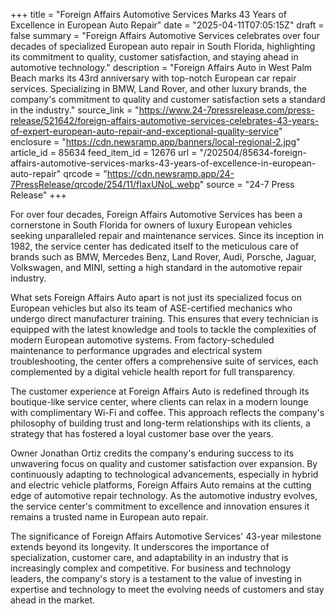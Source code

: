 +++
title = "Foreign Affairs Automotive Services Marks 43 Years of Excellence in European Auto Repair"
date = "2025-04-11T07:05:15Z"
draft = false
summary = "Foreign Affairs Automotive Services celebrates over four decades of specialized European auto repair in South Florida, highlighting its commitment to quality, customer satisfaction, and staying ahead in automotive technology."
description = "Foreign Affairs Auto in West Palm Beach marks its 43rd anniversary with top-notch European car repair services. Specializing in BMW, Land Rover, and other luxury brands, the company's commitment to quality and customer satisfaction sets a standard in the industry."
source_link = "https://www.24-7pressrelease.com/press-release/521642/foreign-affairs-automotive-services-celebrates-43-years-of-expert-european-auto-repair-and-exceptional-quality-service"
enclosure = "https://cdn.newsramp.app/banners/local-regional-2.jpg"
article_id = 85634
feed_item_id = 12676
url = "/202504/85634-foreign-affairs-automotive-services-marks-43-years-of-excellence-in-european-auto-repair"
qrcode = "https://cdn.newsramp.app/24-7PressRelease/qrcode/254/11/flaxUNoL.webp"
source = "24-7 Press Release"
+++

<p>For over four decades, Foreign Affairs Automotive Services has been a cornerstone in South Florida for owners of luxury European vehicles seeking unparalleled repair and maintenance services. Since its inception in 1982, the service center has dedicated itself to the meticulous care of brands such as BMW, Mercedes Benz, Land Rover, Audi, Porsche, Jaguar, Volkswagen, and MINI, setting a high standard in the automotive repair industry.</p><p>What sets Foreign Affairs Auto apart is not just its specialized focus on European vehicles but also its team of ASE-certified mechanics who undergo direct manufacturer training. This ensures that every technician is equipped with the latest knowledge and tools to tackle the complexities of modern European automotive systems. From factory-scheduled maintenance to performance upgrades and electrical system troubleshooting, the center offers a comprehensive suite of services, each complemented by a digital vehicle health report for full transparency.</p><p>The customer experience at Foreign Affairs Auto is redefined through its boutique-like service center, where clients can relax in a modern lounge with complimentary Wi-Fi and coffee. This approach reflects the company's philosophy of building trust and long-term relationships with its clients, a strategy that has fostered a loyal customer base over the years.</p><p>Owner Jonathan Ortiz credits the company's enduring success to its unwavering focus on quality and customer satisfaction over expansion. By continuously adapting to technological advancements, especially in hybrid and electric vehicle platforms, Foreign Affairs Auto remains at the cutting edge of automotive repair technology. As the automotive industry evolves, the service center's commitment to excellence and innovation ensures it remains a trusted name in European auto repair.</p><p>The significance of Foreign Affairs Automotive Services' 43-year milestone extends beyond its longevity. It underscores the importance of specialization, customer care, and adaptability in an industry that is increasingly complex and competitive. For business and technology leaders, the company's story is a testament to the value of investing in expertise and technology to meet the evolving needs of customers and stay ahead in the market.</p>